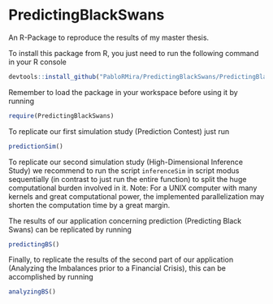 # PredictingBlackSwans
An R-Package to reproduce the results of my master thesis.

To install this package from R, you just need to run the following command in your R console

```R
devtools::install_github("PabloRMira/PredictingBlackSwans/PredictingBlackSwans")
```

Remember to load the package in your workspace before using it by running

```R
require(PredictingBlackSwans)
```

To replicate our first simulation study (Prediction Contest) just run

```R
predictionSim()
```

To replicate our second simulation study (High-Dimensional Inference Study) we recommend to run the script `inferenceSim` in script modus sequentially (in contrast to just run the entire function) to split the huge computational burden involved in it. Note: For a UNIX computer with many kernels and great computational power, the implemented parallelization may shorten the computation time by a great margin.

The results of our application concerning prediction (Predicting Black Swans) can be replicated by running

```R
predictingBS()
```

Finally, to replicate the results of the second part of our application (Analyzing the Imbalances prior to a Financial Crisis), this can be accomplished by running


```R
analyzingBS()
```
